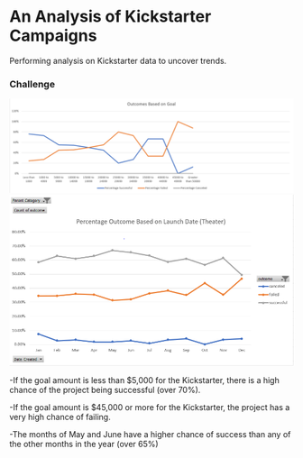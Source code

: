 # An Analysis of Kickstarter Campaigns
Performing analysis on Kickstarter data to uncover trends.
### Challenge
![Outcomes Based on Goal](https://github.com/msindrasena/kickstarter-analysis/blob/master/Images/Outcomes%20Based%20on%20Goal.PNG)
![Outcomes Based on Launch](https://github.com/msindrasena/kickstarter-analysis/blob/master/Images/Percentage%20Outcome%20based%20on%20launch%20date.PNG)

-If the goal amount is less than $5,000 for the Kickstarter, there is a high chance of the project being successful (over 70%).

-If the goal amount is $45,000 or more for the Kickstarter, the project has a very high chance of failing.

-The months of May and June have a higher chance of success than any of the other months in the year (over 65%)
